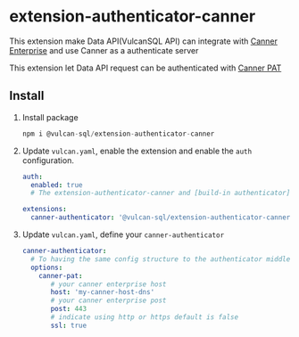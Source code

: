 # extension-authenticator-canner

This extension make Data API(VulcanSQL API) can integrate with [Canner Enterprise](https://cannerdata.com/product) and use Canner as a authenticate server

This extension let Data API request can be authenticated with [Canner PAT](https://docs.cannerdata.com/product/api_sdk/api_personal_access_token)

## Install

1. Install package

   ```sql
   npm i @vulcan-sql/extension-authenticator-canner
   ```

2. Update `vulcan.yaml`, enable the extension and enable the `auth` configuration.

   ```yaml
   auth:
     enabled: true
     # The extension-authenticator-canner and [build-in authenticator](https://vulcansql.com/docs/data-privacy/authn) can work at the same time

   extensions:
     canner-authenticator: '@vulcan-sql/extension-authenticator-canner'
   ``` 

3. Update `vulcan.yaml`, define your `canner-authenticator`
   ```yaml
   canner-authenticator:
     # To having the same config structure to the authenticator middleware, we 
     options:
       canner-pat:
          # your canner enterprise host
          host: 'my-canner-host-dns'
          # your canner enterprise post
          post: 443
          # indicate using http or https default is false
          ssl: true
   ```